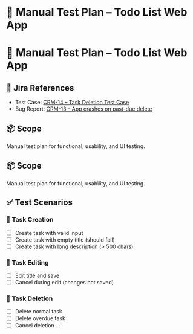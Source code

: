 # 🧪 Manual Test Plan – Todo List Web App

# 🧪 Manual Test Plan – Todo List Web App

## 🔗 Jira References
- Test Case: [CRM-14 – Task Deletion Test Case](https://walterqa.atlassian.net/browse/CRM-14)
- Bug Report: [CRM-13 – App crashes on past-due delete](https://walterqa.atlassian.net/browse/CRM-13)

## 📦 Scope
Manual test plan for functional, usability, and UI testing.


## 📦 Scope
Manual test plan for functional, usability, and UI testing.

## ✅ Test Scenarios

### 🔹 Task Creation
- [ ] Create task with valid input
- [ ] Create task with empty title (should fail)
- [ ] Create task with long description (> 500 chars)

### 🔹 Task Editing
- [ ] Edit title and save
- [ ] Cancel during edit (changes not saved)

### 🔹 Task Deletion
- [ ] Delete normal task
- [ ] Delete overdue task
- [ ] Cancel deletion
...
